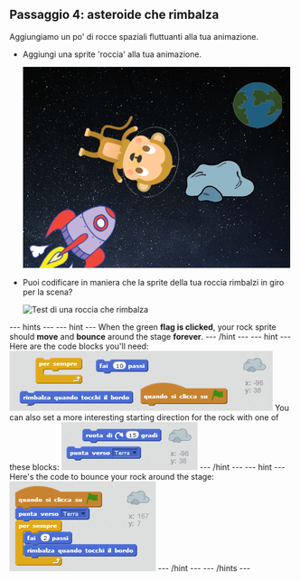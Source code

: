 ## Passaggio 4: asteroide che rimbalza

Aggiungiamo un po' di rocce spaziali fluttuanti alla tua animazione.

+ Aggiungi una sprite 'roccia' alla tua animazione.
    
    ![Aggiungere la sprite di una roccia](images/space-rock-sprite.png)

+ Puoi codificare in maniera che la sprite della tua roccia rimbalzi in giro per la scena?
    
    ![Test di una roccia che rimbalza](images/space-bounce-test.png)

\--- hints \--- \--- hint \--- When the green **flag is clicked**, your rock sprite should **move** and **bounce** around the stage **forever**. \--- /hint \--- \--- hint \--- Here are the code blocks you'll need: ![Blocks for a bouncing rock](images/space-bounce-blocks.png) You can also set a more interesting starting direction for the rock with one of these blocks: ![Setting the rock's initial position](images/space-initial-position.png) \--- /hint \--- \--- hint \--- Here's the code to bounce your rock around the stage: ![Code for a bouncing rock](images/space-bounce-code.png) \--- /hint \--- \--- /hints \---